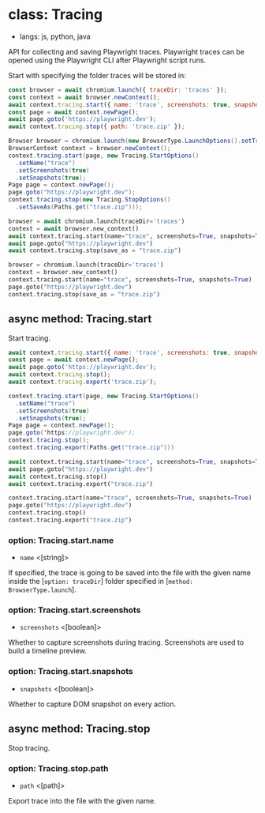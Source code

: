 # class: Tracing
* langs: js, python, java

API for collecting and saving Playwright traces. Playwright traces can be opened using the Playwright CLI after
Playwright script runs.

Start with specifying the folder traces will be stored in:

```js
const browser = await chromium.launch({ traceDir: 'traces' });
const context = await browser.newContext();
await context.tracing.start({ name: 'trace', screenshots: true, snapshots: true });
const page = await context.newPage();
await page.goto('https://playwright.dev');
await context.tracing.stop({ path: 'trace.zip' });
```

```java
Browser browser = chromium.launch(new BrowserType.LaunchOptions().setTraceDir("trace"));
BrowserContext context = browser.newContext();
context.tracing.start(page, new Tracing.StartOptions()
  .setName("trace")
  .setScreenshots(true)
  .setSnapshots(true);
Page page = context.newPage();
page.goto("https://playwright.dev");
context.tracing.stop(new Tracing.StopOptions()
  .setSaveAs(Paths.get("trace.zip")));
```

```python async
browser = await chromium.launch(traceDir='traces')
context = await browser.new_context()
await context.tracing.start(name="trace", screenshots=True, snapshots=True)
await page.goto("https://playwright.dev")
await context.tracing.stop(save_as = "trace.zip")
```

```python sync
browser = chromium.launch(traceDir='traces')
context = browser.new_context()
context.tracing.start(name="trace", screenshots=True, snapshots=True)
page.goto("https://playwright.dev")
context.tracing.stop(save_as = "trace.zip")
```

## async method: Tracing.start

Start tracing.

```js
await context.tracing.start({ name: 'trace', screenshots: true, snapshots: true });
const page = await context.newPage();
await page.goto('https://playwright.dev');
await context.tracing.stop();
await context.tracing.export('trace.zip');
```

```java
context.tracing.start(page, new Tracing.StartOptions()
  .setName("trace")
  .setScreenshots(true)
  .setSnapshots(true);
Page page = context.newPage();
page.goto('https://playwright.dev');
context.tracing.stop();
context.tracing.export(Paths.get("trace.zip")))
```

```python async
await context.tracing.start(name="trace", screenshots=True, snapshots=True)
await page.goto("https://playwright.dev")
await context.tracing.stop()
await context.tracing.export("trace.zip")
```

```python sync
context.tracing.start(name="trace", screenshots=True, snapshots=True)
page.goto("https://playwright.dev")
context.tracing.stop()
context.tracing.export("trace.zip")
```

### option: Tracing.start.name
- `name` <[string]>

If specified, the trace is going to be saved into the file with the
given name inside the [`option: traceDir`] folder specified in [`method: BrowserType.launch`].

### option: Tracing.start.screenshots
- `screenshots` <[boolean]>

Whether to capture screenshots during tracing. Screenshots are used to build
a timeline preview.

### option: Tracing.start.snapshots
- `snapshots` <[boolean]>

Whether to capture DOM snapshot on every action.

## async method: Tracing.stop

Stop tracing.

### option: Tracing.stop.path
- `path` <[path]>

Export trace into the file with the given name.
